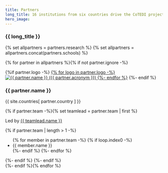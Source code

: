```yaml
---
title: Partners
long_title: 16 institutions from six countries drive the CoTEDI project
hero_image: 
---
```


<h3 class="herotext">{{ long_title }}</h3>
{% set allpartners = partners.research %}
{% set allpartners = allpartners.concat(partners.schools) %}

{% for partner in allpartners %}{% if not partner.ignore -%}
<card class="partner" id="{{ partner.acronym | lower }}">
<div class="partnerlogo">
{%if partner.logo -%}
        <a href="{{ partner.url }}" target="_blank">{% for logo in partner.logo -%}
        <img alt="{{ partner.name }} ({{ partner.acronym }})" src="/images/partners/{{logo}}" class="logo {{ partner.acronym | lower }}">
        {%- endfor %}</a>
{%- endif %}
</div>
<div class="partnerinfo">
    <h3>{{ partner.name }}</h3>
    <p class="country">{{ site.countries[ partner.country ] }}</p>{% if partner.team -%}{% set teamlead = partner.team | first %}
    <p class="teamlead">Led by <a href="{{ teamlead.url }}" target="_blank">{{ teamlead.name }}</a></p>{% if partner.team | length > 1 -%}
    <p class="contributors"></p><ul>
    {% for member in partner.team -%}
    {% if loop.index0 -%}
        <li>{{ member.name }}</li>
    {%- endif %}
    {%- endfor %}
    </ul>
    {%- endif %}
    {%- endif %}
</div>
</card>
{%- endif %}{% endfor %}